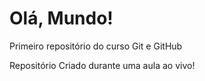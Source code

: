 # Olá, Mundo!
 Primeiro repositório do curso Git e GitHub

 Repositório Criado durante uma aula ao vivo!
